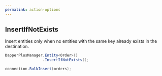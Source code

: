 ```yaml
---
permalink: action-options
---
```


## InsertIfNotExists

Insert entities only when no entities with the same key already exists in the destination.


```csharp
DapperPlusManager.Entity<Order>()
                 .InsertIfNotExists();

connection.BulkInsert(orders);

```
